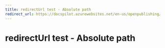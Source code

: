 ```yaml
---
title: redirectUrl test - Absolute path
redirect_url: https://docspilot.azurewebsites.net/en-us/openpublishing/test/conceptual/large
---
```



# redirectUrl test - Absolute path
 
